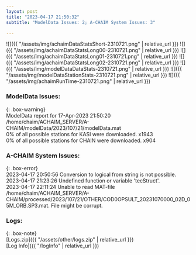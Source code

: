 ```yaml
---
layout: post
title: "2023-04-17 21:50:32"
subtitle: "ModelData Issues: 2; A-CHAIM System Issues: 3"

---
```


![]({{ "/assets/img/achaimDataStatsShort-2310721.png" | relative_url }})
![]({{ "/assets/img/achaimDataStatsLong00-2310721.png" | relative_url }})
![]({{ "/assets/img/achaimDataStatsLong01-2310721.png" | relative_url }})
![]({{ "/assets/img/achaimDataStatsLong02-2310721.png" | relative_url }})
![]({{ "/assets/img/modelDataDataStats-2310721.png" | relative_url }})
![]({{ "/assets/img/modelDataStationStats-2310721.png" | relative_url }})
![]({{ "/assets/img/achaimRunTime-2310721.png" | relative_url }})


### ModelData Issues:  
  
{: .box-warning}  
 ModelData report for 17-Apr-2023 21:50:20   
 /home/chaim/ACHAIM_SERVER/A-CHAIM/modelData/2023/107/21/modelData.mat   
 0% of all possible stations for KASI were downloaded. x1943   
 0% of all possible stations for CHAIN were downloaded. x904   
  
### A-CHAIM System Issues:  
  
{: .box-error}  
2023-04-17 20:50:56 Conversion to logical from string is not possible.  
2023-04-17 21:23:26 Undefined function or variable 'tecStruct'.  
2023-04-17 22:11:24 Unable to read MAT-file /home/chaim/ACHAIM_SERVER/A-CHAIM/processed/2023/107/21/OTHER/COD0OPSULT_20231070000_02D_05M_ORB.SP3.mat. File might be corrupt.  

### Logs:  
  
{: .box-note}  
[Logs.zip]({{ "/assets/other/logs.zip" | relative_url }})  
[Log Info]({{ "/logInfo" | relative_url }})  
